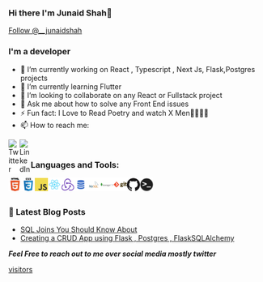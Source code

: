 ### Hi there I'm Junaid Shah👋
<a href="https://twitter.com/__junaidshah?ref_src=twsrc%5Etfw" class="twitter-follow-button" data-show-count="false">Follow @__junaidshah</a>

### I'm a developer 

- 🔭 I’m currently working on React , Typescript , Next Js, Flask,Postgres projects
- 🌱 I’m currently learning Flutter
- 👯 I’m looking to collaborate on any React or Fullstack project
- 💬 Ask me about how to solve any Front End issues 
- ⚡ Fun fact: I Love to Read Poetry and watch X Men🚶‍♂️🚶‍♂️
- 📫 How to reach me:





[<img align="left" alt="Twitter" width="22px" src="https://cdn.jsdelivr.net/npm/simple-icons@v3/icons/twitter.svg" style="background:white"/>][twitter]
[<img align="left" alt="LinkedIn" width="22px" src="https://cdn.jsdelivr.net/npm/simple-icons@v3/icons/linkedin.svg" />][linkedin]

 <br /> 

### Languages and Tools:

<img align="left" alt="HTML5" width="26px" src="https://raw.githubusercontent.com/github/explore/80688e429a7d4ef2fca1e82350fe8e3517d3494d/topics/html/html.png" />
<img align="left" alt="CSS3" width="26px" src="https://raw.githubusercontent.com/github/explore/80688e429a7d4ef2fca1e82350fe8e3517d3494d/topics/css/css.png" />
<img align="left" alt="JavaScript" width="26px" src="https://raw.githubusercontent.com/github/explore/80688e429a7d4ef2fca1e82350fe8e3517d3494d/topics/javascript/javascript.png" />
<img align="left" alt="React" width="26px" src="https://raw.githubusercontent.com/github/explore/80688e429a7d4ef2fca1e82350fe8e3517d3494d/topics/react/react.png" />
<img align="left" alt="Terminal" width="26px" src="https://raw.githubusercontent.com/github/explore/80688e429a7d4ef2fca1e82350fe8e3517d3494d/topics/redux/redux.png" />
<img align="left" alt="SQL" width="26px" src="https://raw.githubusercontent.com/github/explore/80688e429a7d4ef2fca1e82350fe8e3517d3494d/topics/sql/sql.png" />
<img align="left" alt="MySQL" width="26px" src="https://raw.githubusercontent.com/github/explore/80688e429a7d4ef2fca1e82350fe8e3517d3494d/topics/mysql/mysql.png" />
<img align="left" alt="MongoDB" width="26px" src="https://raw.githubusercontent.com/github/explore/80688e429a7d4ef2fca1e82350fe8e3517d3494d/topics/mongodb/mongodb.png" />
<img align="left" alt="Git" width="26px" src="https://raw.githubusercontent.com/github/explore/80688e429a7d4ef2fca1e82350fe8e3517d3494d/topics/git/git.png" />
<img align="left" alt="GitHub" width="26px" src="https://raw.githubusercontent.com/github/explore/78df643247d429f6cc873026c0622819ad797942/topics/github/github.png" />
<img align="left" alt="Terminal" width="26px" src="https://raw.githubusercontent.com/github/explore/80688e429a7d4ef2fca1e82350fe8e3517d3494d/topics/terminal/terminal.png" />
<br />
<br />


### 📕 Latest Blog Posts

<!-- BLOG-POST-LIST:START -->
- [SQL Joins You Should Know About](https://medium.com/@junaidshahdaily/sql-joins-you-should-know-6ac056ad539c)
- [Creating a CRUD App using Flask , Postgres , FlaskSQLAlchemy](https://medium.com/@junaidshahdaily/create-a-crud-app-using-flask-and-sqlalchemy-23b1a14945f9)
<!-- BLOG-POST-LIST:END -->

<i><b>Feel Free to reach out to me over social media mostly twitter
 </b></i>

[twitter]: https://twitter.com/__junaidshah
[linkedin]: https://www.linkedin.com/in/junaid-shah-ba2910a9/


[visitors](https://visitor-badge.glitch.me/badge?page_id=jsh854)

